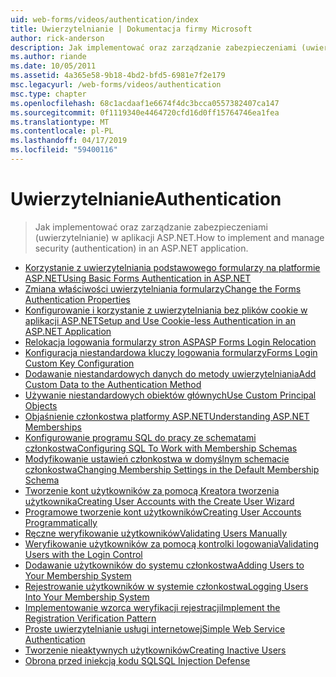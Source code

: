 ```yaml
---
uid: web-forms/videos/authentication/index
title: Uwierzytelnianie | Dokumentacja firmy Microsoft
author: rick-anderson
description: Jak implementować oraz zarządzanie zabezpieczeniami (uwierzytelnianie) w aplikacji ASP.NET.
ms.author: riande
ms.date: 10/05/2011
ms.assetid: 4a365e58-9b18-4bd2-bfd5-6981e7f2e179
msc.legacyurl: /web-forms/videos/authentication
msc.type: chapter
ms.openlocfilehash: 68c1acdaaf1e6674f4dc3bcca0557382407ca147
ms.sourcegitcommit: 0f1119340e4464720cfd16d0ff15764746ea1fea
ms.translationtype: MT
ms.contentlocale: pl-PL
ms.lasthandoff: 04/17/2019
ms.locfileid: "59400116"
---
```

# <a name="authentication"></a><span data-ttu-id="8342a-103">Uwierzytelnianie</span><span class="sxs-lookup"><span data-stu-id="8342a-103">Authentication</span></span>

> <span data-ttu-id="8342a-104">Jak implementować oraz zarządzanie zabezpieczeniami (uwierzytelnianie) w aplikacji ASP.NET.</span><span class="sxs-lookup"><span data-stu-id="8342a-104">How to implement and manage security (authentication) in an ASP.NET application.</span></span>


- [<span data-ttu-id="8342a-105">Korzystanie z uwierzytelniania podstawowego formularzy na platformie ASP.NET</span><span class="sxs-lookup"><span data-stu-id="8342a-105">Using Basic Forms Authentication in ASP.NET</span></span>](using-basic-forms-authentication-in-aspnet.md)
- [<span data-ttu-id="8342a-106">Zmiana właściwości uwierzytelniania formularzy</span><span class="sxs-lookup"><span data-stu-id="8342a-106">Change the Forms Authentication Properties</span></span>](how-to-change-the-forms-authentication-properties.md)
- [<span data-ttu-id="8342a-107">Konfigurowanie i korzystanie z uwierzytelniania bez plików cookie w aplikacji ASP.NET</span><span class="sxs-lookup"><span data-stu-id="8342a-107">Setup and Use Cookie-less Authentication in an ASP.NET Application</span></span>](how-to-setup-and-use-cookie-less-authentication-in-an-aspnet-application.md)
- [<span data-ttu-id="8342a-108">Relokacja logowania formularzy stron ASP</span><span class="sxs-lookup"><span data-stu-id="8342a-108">ASP Forms Login Relocation</span></span>](asp-forms-login-relocation.md)
- [<span data-ttu-id="8342a-109">Konfiguracja niestandardowa kluczy logowania formularzy</span><span class="sxs-lookup"><span data-stu-id="8342a-109">Forms Login Custom Key Configuration</span></span>](forms-login-custom-key-configuration.md)
- [<span data-ttu-id="8342a-110">Dodawanie niestandardowych danych do metody uwierzytelniania</span><span class="sxs-lookup"><span data-stu-id="8342a-110">Add Custom Data to the Authentication Method</span></span>](add-custom-data-to-the-authentication-method.md)
- [<span data-ttu-id="8342a-111">Używanie niestandardowych obiektów głównych</span><span class="sxs-lookup"><span data-stu-id="8342a-111">Use Custom Principal Objects</span></span>](use-custom-principal-objects.md)
- [<span data-ttu-id="8342a-112">Objaśnienie członkostwa platformy ASP.NET</span><span class="sxs-lookup"><span data-stu-id="8342a-112">Understanding ASP.NET Memberships</span></span>](understanding-aspnet-memberships.md)
- [<span data-ttu-id="8342a-113">Konfigurowanie programu SQL do pracy ze schematami członkostwa</span><span class="sxs-lookup"><span data-stu-id="8342a-113">Configuring SQL To Work with Membership Schemas</span></span>](configuring-sql-to-work-with-membership-schemas.md)
- [<span data-ttu-id="8342a-114">Modyfikowanie ustawień członkostwa w domyślnym schemacie członkostwa</span><span class="sxs-lookup"><span data-stu-id="8342a-114">Changing Membership Settings in the Default Membership Schema</span></span>](changing-membership-settings-in-the-default-membership-schema.md)
- [<span data-ttu-id="8342a-115">Tworzenie kont użytkowników za pomocą Kreatora tworzenia użytkownika</span><span class="sxs-lookup"><span data-stu-id="8342a-115">Creating User Accounts with the Create User Wizard</span></span>](creating-user-accounts-with-the-create-user-wizard.md)
- [<span data-ttu-id="8342a-116">Programowe tworzenie kont użytkowników</span><span class="sxs-lookup"><span data-stu-id="8342a-116">Creating User Accounts Programmatically</span></span>](creating-user-accounts-programmatically.md)
- [<span data-ttu-id="8342a-117">Ręczne weryfikowanie użytkowników</span><span class="sxs-lookup"><span data-stu-id="8342a-117">Validating Users Manually</span></span>](validating-users-manually.md)
- [<span data-ttu-id="8342a-118">Weryfikowanie użytkowników za pomocą kontrolki logowania</span><span class="sxs-lookup"><span data-stu-id="8342a-118">Validating Users with the Login Control</span></span>](validating-users-with-the-login-control.md)
- [<span data-ttu-id="8342a-119">Dodawanie użytkowników do systemu członkostwa</span><span class="sxs-lookup"><span data-stu-id="8342a-119">Adding Users to Your Membership System</span></span>](adding-users-to-your-membership-system.md)
- [<span data-ttu-id="8342a-120">Rejestrowanie użytkowników w systemie członkostwa</span><span class="sxs-lookup"><span data-stu-id="8342a-120">Logging Users Into Your Membership System</span></span>](logging-users-into-your-membership-system.md)
- [<span data-ttu-id="8342a-121">Implementowanie wzorca weryfikacji rejestracji</span><span class="sxs-lookup"><span data-stu-id="8342a-121">Implement the Registration Verification Pattern</span></span>](implement-the-registration-verification-pattern.md)
- [<span data-ttu-id="8342a-122">Proste uwierzytelnianie usługi internetowej</span><span class="sxs-lookup"><span data-stu-id="8342a-122">Simple Web Service Authentication</span></span>](simple-web-service-authentication.md)
- [<span data-ttu-id="8342a-123">Tworzenie nieaktywnych użytkowników</span><span class="sxs-lookup"><span data-stu-id="8342a-123">Creating Inactive Users</span></span>](creating-inactive-users.md)
- [<span data-ttu-id="8342a-124">Obrona przed iniekcją kodu SQL</span><span class="sxs-lookup"><span data-stu-id="8342a-124">SQL Injection Defense</span></span>](sql-injection-defense.md)
